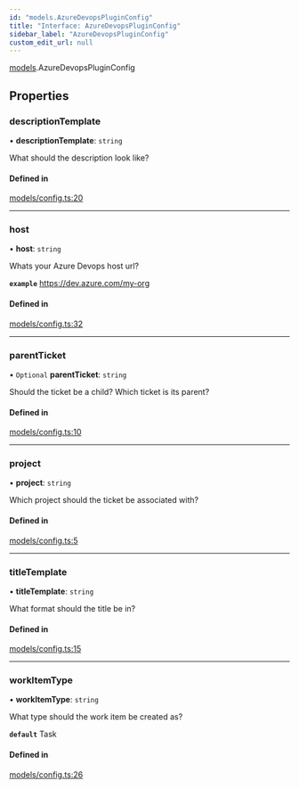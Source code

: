 ```yaml
---
id: "models.AzureDevopsPluginConfig"
title: "Interface: AzureDevopsPluginConfig"
sidebar_label: "AzureDevopsPluginConfig"
custom_edit_url: null
---
```


[models](../modules/models).AzureDevopsPluginConfig

## Properties

### descriptionTemplate

• **descriptionTemplate**: `string`

What should the description look like?

#### Defined in

[models/config.ts:20](https://github.com/agentender/code-rub/blob/main/packages/azure-devops/src/models/config.ts#L20)

___

### host

• **host**: `string`

Whats your Azure Devops host url?

**`example`** https://dev.azure.com/my-org

#### Defined in

[models/config.ts:32](https://github.com/agentender/code-rub/blob/main/packages/azure-devops/src/models/config.ts#L32)

___

### parentTicket

• `Optional` **parentTicket**: `string`

Should the ticket be a child? Which ticket is its parent?

#### Defined in

[models/config.ts:10](https://github.com/agentender/code-rub/blob/main/packages/azure-devops/src/models/config.ts#L10)

___

### project

• **project**: `string`

Which project should the ticket be associated with?

#### Defined in

[models/config.ts:5](https://github.com/agentender/code-rub/blob/main/packages/azure-devops/src/models/config.ts#L5)

___

### titleTemplate

• **titleTemplate**: `string`

What format should the title be in?

#### Defined in

[models/config.ts:15](https://github.com/agentender/code-rub/blob/main/packages/azure-devops/src/models/config.ts#L15)

___

### workItemType

• **workItemType**: `string`

What type should the work item be created as?

**`default`** Task

#### Defined in

[models/config.ts:26](https://github.com/agentender/code-rub/blob/main/packages/azure-devops/src/models/config.ts#L26)
